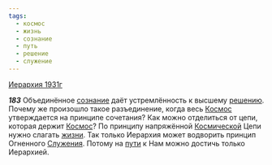 ```yaml
---
tags:
  - космос
  - жизнь
  - сознание
  - путь
  - решение
  - служение
---
```


[Иерархия 1931г](/agni/1931)

___183___
Объединённое [сознание](/tag/#сознание) даёт устремлённость к высшему [решению](/tag/#решение). Почему же произошло такое разъединение, когда весь [Космос](/tag/#космос) утверждается на принципе сочетания? Как можно отделиться от цепи, которая держит [Космос](/tag/#космос)? По принципу напряжённой [Космической](/tag/#космос) Цепи нужно слагать [жизни](/tag/#жизнь). Так только Иерархия может водворить принцип Огненного [Служения](/tag/#служение). Потому на [пути](/tag/#путь) к Нам можно достичь только Иерархией.   

